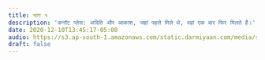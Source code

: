 ```yaml
---
title: भाग १
description: 'कनॉट प्लेस: अदिति और आकाश, जहां पहले मिले थे, वहां एक बार फिर मिलते हैं।'
date: 2020-12-10T13:45:17-05:00
audio: https://s3.ap-south-1.amazonaws.com/static.darmiyaan.com/media/samandar-ki-teh-mein.mp3
draft: false
---
```

